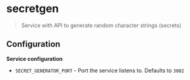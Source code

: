 # secretgen

> Service with API to generate random character strings (secrets)

## Configuration

**Service configuration**

* `SECRET_GENERATOR_PORT` - Port the service listens to. Defaults to `3002`
